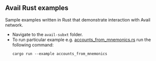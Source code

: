 ## Avail Rust examples

Sample examples written in Rust that demonstrate interaction with Avail network.

- Navigate to the `avail-subxt` folder.
- To run particular example e.g. [accounts_from_mnemonics.rs](accounts_from_mnemonics.rs) run the following command: 
    ```
    cargo run --example accounts_from_mnemonics
    ```